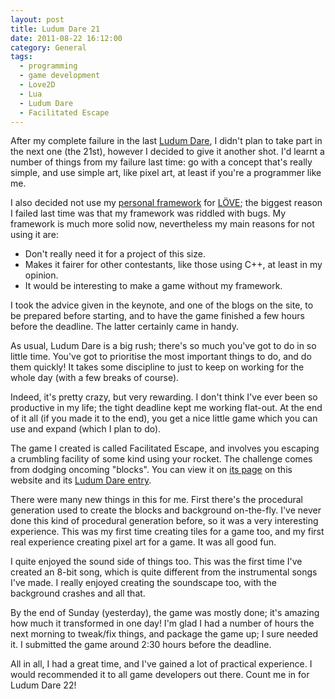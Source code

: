 ```yaml
---
layout: post
title: Ludum Dare 21
date: 2011-08-22 16:12:00
category: General
tags:
  - programming
  - game development
  - Love2D
  - Lua
  - Ludum Dare
  - Facilitated Escape
---
```


After my complete failure in the last [Ludum Dare](http://www.ludumdare.com), I didn't plan to take part in the next one (the 21st), however I decided to give it another shot. I'd learnt a number of things from my failure last time: go with a concept that's really simple, and use simple art, like pixel art, at least if you're a programmer like me.

I also decided not use my [personal framework](http://github.com/BlackBulletIV/x) for [LÖVE](http://love2d.org); the biggest reason I failed last time was that my framework was riddled with bugs. My framework is much more solid now, nevertheless my main reasons for not using it are:

* Don't really need it for a project of this size.
* Makes it fairer for other contestants, like those using C++, at least in my opinion.
* It would be interesting to make a game without my framework.

I took the advice given in the keynote, and one of the blogs on the site, to be prepared before starting, and to have the game finished a few hours before the deadline. The latter certainly came in handy.

As usual, Ludum Dare is a big rush; there's so much you've got to do in so little time. You've got to prioritise the most important things to do, and do them quickly! It takes some discipline to just to keep on working for the whole day (with a few breaks of course). 

Indeed, it's pretty crazy, but very rewarding. I don't think I've ever been so productive in my life; the tight deadline kept me working flat-out. At the end of it all (if you made it to the end), you get a nice little game which you can use and expand (which I plan to do).

The game I created is called Facilitated Escape, and involves you escaping a crumbling facility of some kind using your rocket. The challenge comes from dodging oncoming "blocks". You can view it on [its page](/games/facilitated-escape) on this website and its [Ludum Dare entry](http://www.ludumdare.com/compo/ludum-dare-21/?action=preview&uid=3915).

There were many new things in this for me. First there's the procedural generation used to create the blocks and background on-the-fly. I've never done this kind of procedural generation before, so it was a very interesting experience. This was my first time creating tiles for a game too, and my first real experience creating pixel art for a game. It was all good fun.

I quite enjoyed the sound side of things too. This was the first time I've created an 8-bit song, which is quite different from the instrumental songs I've made. I really enjoyed creating the soundscape too, with the background crashes and all that.

By the end of Sunday (yesterday), the game was mostly done; it's amazing how much it transformed in one day! I'm glad I had a number of hours the next morning to tweak/fix things, and package the game up; I sure needed it. I submitted the game around 2:30 hours before the deadline.

All in all, I had a great time, and I've gained a lot of practical experience. I would recommended it to all game developers out there. Count me in for Ludum Dare 22!

